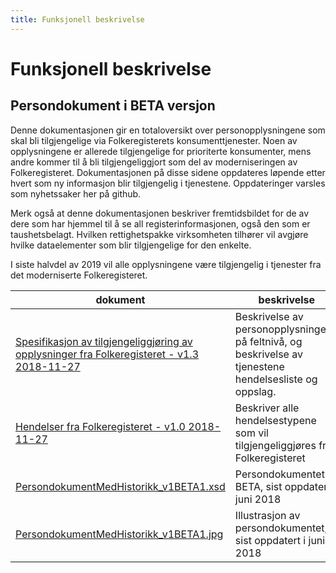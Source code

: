 ```yaml
---
title: Funksjonell beskrivelse
---
```


# Funksjonell beskrivelse

## Persondokument i BETA versjon
Denne dokumentasjonen gir  en totaloversikt over personopplysningene som skal bli tilgjengelige via Folkeregisterets konsumenttjenester. Noen av opplysningene er allerede tilgjengelige for prioriterte konsumenter, mens andre kommer til å bli tilgjengeliggjort som del av moderniseringen av Folkeregisteret. Dokumentasjonen på disse sidene oppdateres løpende etter hvert som ny informasjon blir tilgjengelig i tjenestene. Oppdateringer varsles som nyhetssaker her på github.

Merk også at denne dokumentasjonen beskriver fremtidsbildet for de av dere som har hjemmel til å se all registerinformasjonen, også den som er taushetsbelagt. Hvilken rettighetspakke virksomheten tilhører vil avgjøre hvilke dataelementer som blir tilgjengelige for den enkelte.

I siste halvdel av 2019 vil alle opplysningene være tilgjengelig i tjenester fra det moderniserte Folkeregisteret.

| dokument | beskrivelse |
|----------|-------------|
| [Spesifikasjon av tilgjengeliggjøring av opplysninger fra Folkeregisteret - v1.3 2018-11-27](../dokumenter/Spesifikasjon_av_tilgjengeliggjøring_av_opplysninger_fra_Folkeregisteret_v1_3_2018_11_27.pdf) | Beskrivelse av personopplysningene på feltnivå, og beskrivelse av tjenestene hendelsesliste og oppslag. |
| [Hendelser fra Folkeregisteret - v1.0 2018-11-27](../dokumenter/Hendelser_fra_Folkeregisteret_v1_0_2018_11_27.pdf)                                                      | Beskriver alle hendelsestypene som vil tilgjengeliggjøres fra Folkeregisteret |
| [PersondokumentMedHistorikk_v1BETA1.xsd](../kontrakter/PersondokumentMedHistorikk_v1BETA1.xsd)                                                      | Persondokumentet i BETA, sist oppdatert i juni 2018 |
| [PersondokumentMedHistorikk_v1BETA1.jpg](../modeller/PersondokumentMedHistorikk_v1BETA1.jpg)                                                        | Illustrasjon av persondokumentet, sist oppdatert i juni 2018 |
